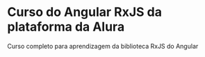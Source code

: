 # Curso do Angular RxJS da plataforma da Alura
Curso completo para aprendizagem da biblioteca RxJS do Angular
